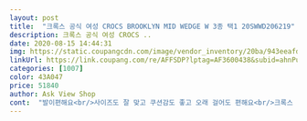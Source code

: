 ```yaml
---
layout: post 
title:  "크록스 공식 여성 CROCS BROOKLYN MID WEDGE W 3종 택1 20SWWD206219" 
description: 크록스 공식 여성 CROCS ..
date: 2020-08-15 14:44:31 
img: https://static.coupangcdn.com/image/vendor_inventory/20ba/943eeafd4b3d8b185609e18b1076b2aacee8d7b5e01c303026792d473d7c.jpg 
linkUrl: https://link.coupang.com/re/AFFSDP?lptag=AF3600438&subid=ahnPublicAsk&pageKey=1784885970&itemId=3039134718&vendorItemId=71027203817&traceid=V0-113-6b7f8cd92d4c16bb 
categories: [1007] 
color: 43A047 
price: 51840 
author: Ask View Shop 
cont:  "발이편해요<br/>사이즈도 잘 맞고 쿠션감도 좋고 오래 걸어도 편해요<br/>크록스 짱짱하고 편하고 좋아요! 검정색도 살까 합니당 ㅎㅎ 사무실에서 편하게 신기가 좋으네욤 저렴하게 많이 팔아주세용^^ 번창하시길 ㅎ<br/>" 
---
```

